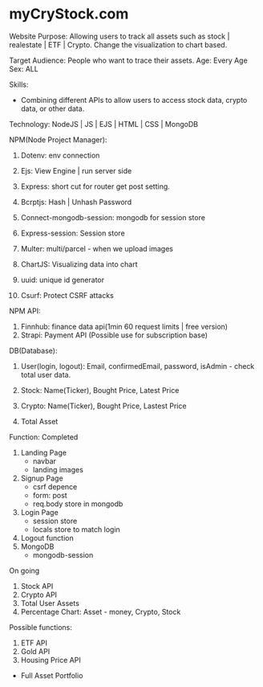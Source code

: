 # myCryStock.com

Website Purpose:
Allowing users to track all assets such as stock | realestate | ETF | Crypto.
Change the visualization to chart based. 

Target Audience: 
People who want to trace their assets.
Age: Every Age
Sex: ALL

Skills: 
- Combining different APIs to allow users to access stock data, crypto data, or other data.


Technology: NodeJS | JS | EJS | HTML | CSS | MongoDB

NPM(Node Project Manager):
1. Dotenv: env connection
2. Ejs: View Engine | run server side
3. Express: short cut for router get post setting.
4. Bcrptjs: Hash | Unhash Password 
5. Connect-mongodb-session: mongodb for session store
6. Express-session: Session store
7. Multer: multi/parcel - when we upload images
8. ChartJS: Visualizing data into chart
9. uuid: unique id generator

10. Csurf: Protect CSRF attacks

NPM API:
1. Finnhub: finance data api(1min 60 request limits | free version)
2. Strapi: Payment API (Possible use for subscription base)

DB(Database):
1. User(login, logout): Email, confirmedEmail, password, isAdmin - check total user data.

2. Stock: Name(Ticker), Bought Price, Latest Price

3. Crypto: Name(Ticker), Bought Price, Lastest Price

4. Total Asset

Function: 
Completed 
1. Landing Page 
    - navbar
    - landing images
2. Signup Page 
    - csrf depence
    - form: post
    - req.body store in mongodb
3. Login Page
    - session store
    - locals store to match login 
4. Logout function
5. MongoDB
    - mongodb-session

On going
1. Stock API
2. Crypto API
3. Total User Assets
4. Percentage Chart: Asset - money, Crypto, Stock

Possible functions: 
1. ETF API
2. Gold API
3. Housing Price API

- Full Asset Portfolio

